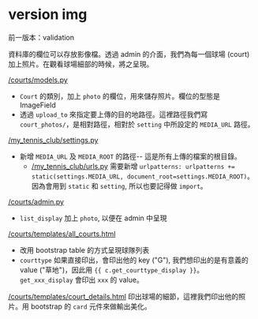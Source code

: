 # version img

前一版本：validation

資料庫的欄位可以存放影像檔。透過 admin 的介面，我們為每一個球場 (court) 加上照片。在觀看球場細部的時候，將之呈現。

[/courts/models.py](/courts/models.py)
* `Court` 的類別，加上 `photo` 的欄位，用來儲存照片。欄位的型態是 ImageField
* 透過 `upload_to` 來指定要上傳的目的地路徑。這裡路徑我們寫 `court_photos/`，是相對路徑，相對於 `setting` 中所設定的 `MEDIA_URL` 路徑。

[/my_tennis_club/settings.py](/my_tennis_club/settings.py)
* 新增 `MEDIA_URL` 及 `MEDIA_ROOT` 的路徑-- 這是所有上傳的檔案的根目錄。
    * [/my_tennis_club/urls.py](/my_tennis_club/urls.py) 需要新增 `urlpatterns: urlpatterns += static(settings.MEDIA_URL, document_root=settings.MEDIA_ROOT)`。因為會用到 `static` 和 `setting`, 所以也要記得做 `import`。

[/courts/admin.py](/courts/admin.py) 
* `list_display` 加上 `photo`, 以便在 admin 中呈現

[/courts/templates/all_courts.html](/courts/templates/all_courts.html) 
* 改用 bootstrap table 的方式呈現球隊列表
* `courttype` 如果直接印出，會印出他的 key ("G"), 我們想印出的是有意義的 value ("草地")，因此用 `{{ c.get_courttype_display }}`。 `get_xxx_display` 會印出 `xxx` 的 value。

[/courts/templates/court_details.html](/courts/templates/court_details.html) 印出球場的細節，這裡我們印出他的照片。用 bootstrap 的 `card` 元件來做輸出美化。

